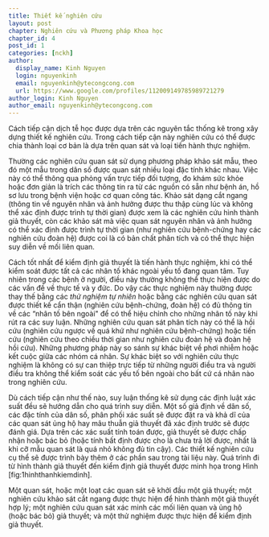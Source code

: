 ```yaml
---
title: Thiết kế nghiên cứu
layout: post
chapter: Nghiên cứu và Phương pháp Khoa học
chapter_id: 4
post_id: 1
categories: [nckh]
author:
  display_name: Kinh Nguyen
  login: nguyenkinh
  email: nguyenkinh@ytecongcong.com
  url: https://www.google.com/profiles/112009149785989721279
author_login: Kinh Nguyen
author_email: nguyenkinh@ytecongcong.com
---
```


Cách tiếp cận dịch tễ học được dựa trên các nguyên tắc thống kê trong xây dựng thiết kế nghiên cứu. Trong cách tiếp cận này nghiên cứu có thể được chia thành loại cơ bản là dựa trên quan sát và loại tiến hành thực nghiệm.

Thường các nghiên cứu quan sát sử dụng phương pháp khảo sát mẫu, theo đó một mẫu trong dân số được quan sát nhiều loại đặc tính khác nhau. Việc này có thể thông qua phỏng vấn trực tiếp đối tượng, đo khám sức khỏe hoặc đơn giản là trích các thông tin ra từ các nguồn có sẵn như bệnh án, hồ sơ lưu trong bệnh viện hoặc cơ quan công tác. Khảo sát dạng cắt ngang (thông tin về nguyên nhân và ảnh hưởng được thu thập cùng lúc và không thể xác định được trình tự thời gian) được xem là các nghiên cứu hình thành giả thuyết, còn các khảo sát mà việc quan sát nguyên nhân và ảnh hưởng có thể xác định được trình tự thời gian (như nghiên cứu bệnh-chứng hay các nghiên cứu đoàn hệ) được coi là có bản chất phân tích và có thể thực hiện suy diễn về mối liên quan.

Cách tốt nhất để kiểm định giả thuyết là tiến hành thực nghiệm, khi có thể kiểm soát được tất cả các nhân tố khác ngoài yếu tố đang quan tâm. Tuy nhiên trong các bệnh ở người, điều này thường không thể thực hiện được do các vấn đề về thực tế và y đức. Do vậy các thực nghiệm này thường được thay thế bằng các _thử nghiệm tự nhiên_ hoặc bằng các nghiên cứu quan sát được thiết kế cẩn thận (nghiên cứu bệnh-chứng, đoàn hệ) có đủ thông tin về các “nhân tố bên ngoài&quot; để có thể hiệu chỉnh cho những nhân tố này khi rút ra các suy luận. Những nghiên cứu quan sát phân tích này có thể là hồi cứu (nghiên cứu ngược về quá khứ như nghiên cứu bệnh-chứng) hoặc tiến cứu (nghiên cứu theo chiều thời gian như nghiên cứu đoàn hệ và đoàn hệ hồi cứu). Những phương pháp này so sánh sự khác biệt về phơi nhiễm hoặc kết cuộc giữa các nhóm cá nhân. Sự khác biệt so với nghiên cứu thực nghiệm là không có sự can thiệp trực tiếp từ những người điều tra và người điều tra không thể kiểm soát các yếu tố bên ngoài cho bất cứ cá nhân nào trong nghiên cứu.

Dù cách tiếp cận như thế nào, suy luận thống kê sử dụng các định luật xác suất đều sẽ hướng dẫn cho quá trình suy diễn. Một số giả định về dân số, các đặc tính của dân số, phân phối xác suất sẽ được đặt ra và khả dĩ của các quan sát ủng hộ hay mâu thuẫn giả thuyết đã xác định trước sẽ được đánh giá. Dựa trên các xác suất tính toán được, giả thuyết sẽ được chấp nhận hoặc bác bỏ (hoặc tính bất định được cho là chưa trả lời được, nhất là khi cỡ mẫu quan sát là quá nhỏ không đủ tin cậy). Các thiết kế nghiên cứu cụ thể sẽ được trình bày thêm ở các phần sau trong tài liệu này. Quá trình đi từ hình thành giả thuyết đến kiểm định giả thuyết được minh họa trong Hình [fig:1hinhthanhkiemdinh].

Một quan sát, hoặc một loạt các quan sát sẽ khởi đầu một giả thuyết; một nghiên cứu khảo sát cắt ngang được thực hiện để hình thành một giả thuyết hợp lý; một nghiên cứu quan sát xác minh các mối liên quan và ủng hộ (hoặc bác bỏ) giả thuyết; và một thử nghiệm được thực hiện để kiểm định giả thuyết.